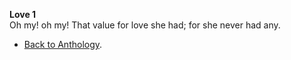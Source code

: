 **Love 1**  
Oh my! oh my!
That value for love she had;
for she never had any.  

- <a href="https://kushalsamant.github.io/anthology.html">Back to Anthology</a>.  